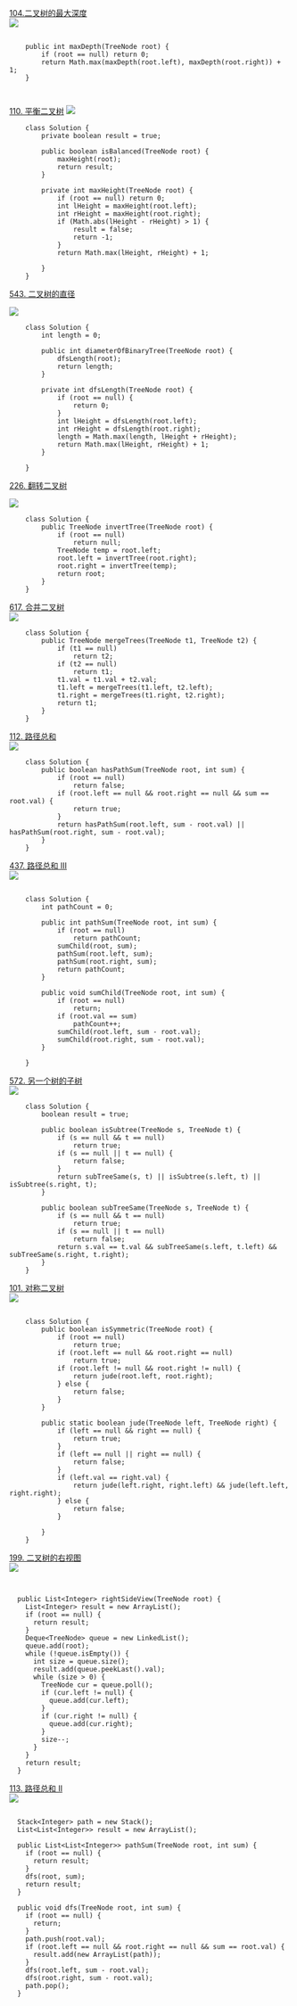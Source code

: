 [104.二叉树的最大深度](https://leetcode-cn.com/problems/maximum-depth-of-binary-tree/description/)  
![](https://upload-images.jianshu.io/upload_images/19741117-51de4f1477bf1c56.png?imageMogr2/auto-orient/strip%7CimageView2/2/w/1240)
 
```

    public int maxDepth(TreeNode root) {
        if (root == null) return 0;
        return Math.max(maxDepth(root.left), maxDepth(root.right)) + 1;
    }

   
```  


[110\. 平衡二叉树](https://leetcode-cn.com/problems/balanced-binary-tree/)
![](https://upload-images.jianshu.io/upload_images/19741117-90ecbd4c2cbe3cbf.png?imageMogr2/auto-orient/strip%7CimageView2/2/w/1240)  

```
    class Solution {
        private boolean result = true;

        public boolean isBalanced(TreeNode root) {
            maxHeight(root);
            return result;
        }

        private int maxHeight(TreeNode root) {
            if (root == null) return 0;
            int lHeight = maxHeight(root.left);
            int rHeight = maxHeight(root.right);
            if (Math.abs(lHeight - rHeight) > 1) {
                result = false;
                return -1;
            }
            return Math.max(lHeight, rHeight) + 1;

        }
    }  
```

[543\. 二叉树的直径](https://leetcode-cn.com/problems/diameter-of-binary-tree/)

![](https://upload-images.jianshu.io/upload_images/19741117-8ba13bb9d313f961.png?imageMogr2/auto-orient/strip%7CimageView2/2/w/1240)
```
    class Solution {
        int length = 0;

        public int diameterOfBinaryTree(TreeNode root) {
            dfsLength(root);
            return length;
        }

        private int dfsLength(TreeNode root) {
            if (root == null) {
                return 0;
            }
            int lHeight = dfsLength(root.left);
            int rHeight = dfsLength(root.right);
            length = Math.max(length, lHeight + rHeight);
            return Math.max(lHeight, rHeight) + 1;
        }

    }
```

[226\. 翻转二叉树](https://leetcode-cn.com/problems/invert-binary-tree/)  

![](https://upload-images.jianshu.io/upload_images/19741117-7c0301cf1310511f.png?imageMogr2/auto-orient/strip%7CimageView2/2/w/1240)  
```
    class Solution {
        public TreeNode invertTree(TreeNode root) {
            if (root == null)
                return null;
            TreeNode temp = root.left;
            root.left = invertTree(root.right);
            root.right = invertTree(temp);
            return root;
        }
    }
```

[617\. 合并二叉树](https://leetcode-cn.com/problems/merge-two-binary-trees/)    
![](https://upload-images.jianshu.io/upload_images/19741117-7bda45c965f3bc8a.png?imageMogr2/auto-orient/strip%7CimageView2/2/w/1240)
```
    class Solution {
        public TreeNode mergeTrees(TreeNode t1, TreeNode t2) {
            if (t1 == null)
                return t2;
            if (t2 == null)
                return t1;
            t1.val = t1.val + t2.val;
            t1.left = mergeTrees(t1.left, t2.left);
            t1.right = mergeTrees(t1.right, t2.right);
            return t1;
        }
    }
```  

[112\. 路径总和](https://leetcode-cn.com/problems/path-sum/)  
![](https://upload-images.jianshu.io/upload_images/19741117-91729b805582d5dc.png?imageMogr2/auto-orient/strip%7CimageView2/2/w/1240)  

```
    class Solution {
        public boolean hasPathSum(TreeNode root, int sum) {
            if (root == null)
                return false;
            if (root.left == null && root.right == null && sum == root.val) {
                return true;
            }
            return hasPathSum(root.left, sum - root.val) || hasPathSum(root.right, sum - root.val);
        }
    }
```  

[437\. 路径总和 III](https://leetcode-cn.com/problems/path-sum-iii/)  
![](https://upload-images.jianshu.io/upload_images/19741117-cddf39f99faa3360.png?imageMogr2/auto-orient/strip%7CimageView2/2/w/1240)
  
```

    class Solution {
        int pathCount = 0;

        public int pathSum(TreeNode root, int sum) {
            if (root == null)
                return pathCount;
            sumChild(root, sum);
            pathSum(root.left, sum);
            pathSum(root.right, sum);
            return pathCount;
        }

        public void sumChild(TreeNode root, int sum) {
            if (root == null)
                return;
            if (root.val == sum)
                pathCount++;
            sumChild(root.left, sum - root.val);
            sumChild(root.right, sum - root.val);
        }

    }
```  

[572\. 另一个树的子树](https://leetcode-cn.com/problems/subtree-of-another-tree/)  
![](https://upload-images.jianshu.io/upload_images/19741117-a3c59866ad1409ae.png?imageMogr2/auto-orient/strip%7CimageView2/2/w/1240)    

```
    class Solution {
        boolean result = true;

        public boolean isSubtree(TreeNode s, TreeNode t) {
            if (s == null && t == null)
                return true;
            if (s == null || t == null) {
                return false;
            }
            return subTreeSame(s, t) || isSubtree(s.left, t) || isSubtree(s.right, t);
        }

        public boolean subTreeSame(TreeNode s, TreeNode t) {
            if (s == null && t == null)
                return true;
            if (s == null || t == null)
                return false;
            return s.val == t.val && subTreeSame(s.left, t.left) && subTreeSame(s.right, t.right);
        }
    }
```  
[101\. 对称二叉树](https://leetcode-cn.com/problems/symmetric-tree/)  
![](https://upload-images.jianshu.io/upload_images/19741117-6347124e17bf5f53.png?imageMogr2/auto-orient/strip%7CimageView2/2/w/1240)


```

    class Solution {
        public boolean isSymmetric(TreeNode root) {
            if (root == null)
                return true;
            if (root.left == null && root.right == null)
                return true;
            if (root.left != null && root.right != null) {
                return jude(root.left, root.right);
            } else {
                return false;
            }
        }

        public static boolean jude(TreeNode left, TreeNode right) {
            if (left == null && right == null) {
                return true;
            }
            if (left == null || right == null) {
                return false;
            }
            if (left.val == right.val) {
                return jude(left.right, right.left) && jude(left.left, right.right);
            } else {
                return false;
            }

        }
    }
```

[199\. 二叉树的右视图](https://leetcode-cn.com/problems/binary-tree-right-side-view/)  
![](https://upload-images.jianshu.io/upload_images/19741117-da78ddf179b4325b.png?imageMogr2/auto-orient/strip%7CimageView2/2/w/1240)  
```


  public List<Integer> rightSideView(TreeNode root) {
    List<Integer> result = new ArrayList();
    if (root == null) {
      return result;
    }
    Deque<TreeNode> queue = new LinkedList();
    queue.add(root);
    while (!queue.isEmpty()) {
      int size = queue.size();
      result.add(queue.peekLast().val);
      while (size > 0) {
        TreeNode cur = queue.poll();
        if (cur.left != null) {
          queue.add(cur.left);
        }
        if (cur.right != null) {
          queue.add(cur.right);
        }
        size--;
      }
    }
    return result;
  }

```

[113\. 路径总和 II](https://leetcode-cn.com/problems/path-sum-ii/)  
![](https://upload-images.jianshu.io/upload_images/19741117-e69814dc5add25a3.png?imageMogr2/auto-orient/strip%7CimageView2/2/w/1240)  

```

  Stack<Integer> path = new Stack();
  List<List<Integer>> result = new ArrayList();

  public List<List<Integer>> pathSum(TreeNode root, int sum) {
    if (root == null) {
      return result;
    }
    dfs(root, sum);
    return result;
  }

  public void dfs(TreeNode root, int sum) {
    if (root == null) {
      return;
    }
    path.push(root.val);
    if (root.left == null && root.right == null && sum == root.val) {
      result.add(new ArrayList(path));
    }
    dfs(root.left, sum - root.val);
    dfs(root.right, sum - root.val);
    path.pop();
  }

```



